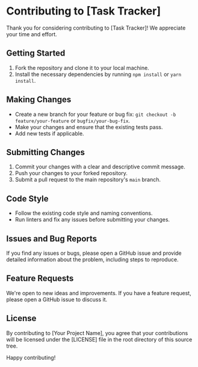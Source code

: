 # Contributing to [Task Tracker]

Thank you for considering contributing to [Task Tracker]! We appreciate your time and effort.

## Getting Started

1. Fork the repository and clone it to your local machine.
2. Install the necessary dependencies by running `npm install` or `yarn install`.

## Making Changes

- Create a new branch for your feature or bug fix: `git checkout -b feature/your-feature` or `bugfix/your-bug-fix`.
- Make your changes and ensure that the existing tests pass.
- Add new tests if applicable.

## Submitting Changes

1. Commit your changes with a clear and descriptive commit message.
2. Push your changes to your forked repository.
3. Submit a pull request to the main repository's `main` branch.

## Code Style

- Follow the existing code style and naming conventions.
- Run linters and fix any issues before submitting your changes.

## Issues and Bug Reports

If you find any issues or bugs, please open a GitHub issue and provide detailed information about the problem, including steps to reproduce.

## Feature Requests

We're open to new ideas and improvements. If you have a feature request, please open a GitHub issue to discuss it.

## License

By contributing to [Your Project Name], you agree that your contributions will be licensed under the [LICENSE] file in the root directory of this source tree.

Happy contributing!
